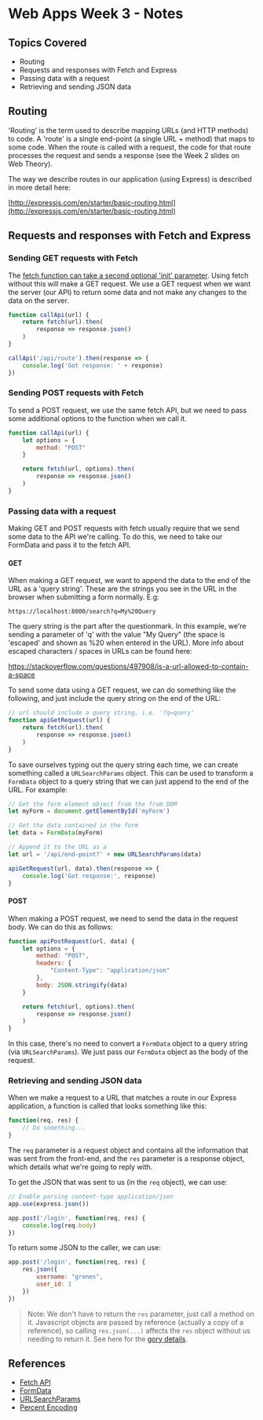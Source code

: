# Web Apps Week 3 - Notes

## Topics Covered

* Routing
* Requests and responses with Fetch and Express
* Passing data with a request
* Retrieving and sending JSON data

## Routing

'Routing' is the term used to describe mapping URLs (and HTTP methods) to code. A 'route' is a single end-point (a single URL + method) that maps to some code. When the route is called with a request, the code for that route processes the request and sends a response (see the Week 2 slides on Web Theory).

The way we describe routes in our application (using Express) is described in more detail here:

[http://expressjs.com/en/starter/basic-routing.html](http://expressjs.com/en/starter/basic-routing.html)

## Requests and responses with Fetch and Express

### Sending GET requests with Fetch

The [fetch function can take a second optional 'init' parameter](https://developer.mozilla.org/en-US/docs/Web/API/fetch#syntax). Using fetch without this will make a GET request. We use a GET request when we want the server (our API) to return some data and not make any changes to the data on the server.

```javascript
function callApi(url) {
    return fetch(url).then(
        response => response.json()
    )
}

callApi('/api/route').then(response => {
    console.log('Got response: ' + response)
})
```

### Sending POST requests with Fetch

To send a POST request, we use the same fetch API, but we need to pass some additional options to the function when we call it.

```javascript
function callApi(url) {
    let options = {
        method: "POST"
    }

    return fetch(url, options).then(
        response => response.json()
    )
}
```

### Passing data with a request

Making GET and POST requests with fetch usually require that we send some data to the API we're calling. To do this, we need to take our FormData and pass it to the fetch API.

#### GET

When making a GET request, we want to append the data to the end of the URL as a 'query string'. These are the strings you see in the URL in the browser when submitting a form normally. E.g:

```
https://localhost:8000/search?q=My%20Query
```

The query string is the part after the questionmark. In this example, we're sending a parameter of 'q' with the value "My Query" (the space is 'escaped' and shown as %20 when entered in the URL). More info about escaped characters / spaces in URLs can be found here:

[https://stackoverflow.com/questions/497908/is-a-url-allowed-to-contain-a-space
](https://stackoverflow.com/questions/497908/is-a-url-allowed-to-contain-a-space)

To send some data using a GET request, we can do something like the following, and just include the query string on the end of the URL:

```javascript
// url should include a query string, i.e. '?q=query'
function apiGetRequest(url) {
    return fetch(url).then(
        response => response.json()
    )
}
```

To save ourselves typing out the query string each time, we can create something called a `URLSearchParams` object. This can be used to transform a `FormData` object to a query string that we can just append to the end of the URL. For example:

```javascript
// Get the form element object from the from DOM
let myForm = document.getElementById('myForm')

// Get the data contained in the form
let data = FormData(myForm)

// Append it to the URL as a
let url = '/api/end-point?' + new URLSearchParams(data)

apiGetRequest(url, data).then(response => {
    console.log('Got response:', response)
}
```

#### POST

When making a POST request, we need to send the data in the request body. We can do this as follows:

```javascript
function apiPostRequest(url, data) {
    let options = {
        method: "POST",
        headers: {
            "Content-Type": "application/json"
        },
        body: JSON.stringify(data)
    }

    return fetch(url, options).then(
        response => response.json()
    )
}
```

In this case, there's no need to convert a `FormData` object to a query string (via `URLSearchParams`). We just pass our `FormData` object as the body of the request.

### Retrieving and sending JSON data

When we make a request to a URL that matches a route in our Express application, a function is called that looks something like this:

```javascript
function(req, res) {
    // Do something...
}
```

The `req` parameter is a request object and contains all the information that was sent from the front-end, and the `res` parameter is a response object, which details what we're going to reply with.

To get the JSON that was sent to us (in the `req` object), we can use:

```javascript
// Enable parsing content-type application/json
app.use(express.json())

app.post('/login', function(req, res) {
    console.log(req.body)
})
```

To return some JSON to the caller, we can use:

```javascript
app.post('/login', function(req, res) {
    res.json({
        username: "grenes",
        user_id: 1
    })
})
```

> Note: We don't have to return the `res` parameter, just call a method on it. Javascript objects are passed by reference (actually a copy of a reference), so calling `res.json(...)` affects the `res` object without us needing to return it. See here for the [gory details](https://stackoverflow.com/questions/13104494/does-javascript-pass-by-reference#13104500).

## References

* [Fetch API](https://developer.mozilla.org/en-US/docs/Web/API/fetch)
* [FormData](https://developer.mozilla.org/en-US/docs/Web/API/FormData)
* [URLSearchParams](https://developer.mozilla.org/en-US/docs/Web/API/URLSearchParams)
* [Percent Encoding](https://en.wikipedia.org/wiki/Percent-encoding)
